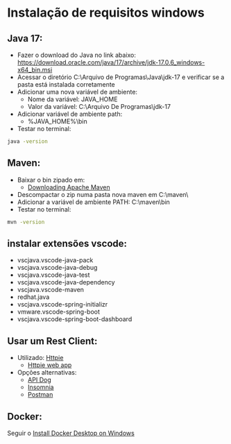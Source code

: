 # Instalação de requisitos windows

## Java 17:

- Fazer o download do Java no link abaixo: https://download.oracle.com/java/17/archive/jdk-17.0.6_windows-x64_bin.msi
- Acessar o diretório C:\Arquivo de Programas\Java\jdk-17 e verificar se a pasta está instalada corretamente
- Adicionar uma nova variável de ambiente:
  - Nome da variável: JAVA_HOME
  - Valor da variável: C:\Arquivo De Programas\jdk-17
- Adicionar variável de ambiente path:
  - %JAVA_HOME%\bin
- Testar no terminal:

```bash
java -version
```

## Maven:

- Baixar o bin zipado em:
  - [Downloading Apache Maven](https://maven.apache.org/download.cgi)
- Descompactar o zip numa pasta nova maven em C:\maven\
- Adicionar a variável de ambiente PATH: C:\maven\bin
- Testar no terminal:

```bash
mvn -version
```

## instalar extensões vscode:

- vscjava.vscode-java-pack
- vscjava.vscode-java-debug
- vscjava.vscode-java-test
- vscjava.vscode-java-dependency
- vscjava.vscode-maven
- redhat.java
- vscjava.vscode-spring-initializr
- vmware.vscode-spring-boot
- vscjava.vscode-spring-boot-dashboard

## Usar um Rest Client:

- Utilizado: [Httpie](https://httpie.io/desktop)
  - [Httpie web app](https://httpie.io/app)
- Opções alternativas:
  - [API Dog](https://apidog.com/download/)
  - [Insomnia](https://insomnia.rest/download)
  - [Postman](https://www.postman.com/downloads/)

## Docker:

Seguir o [Install Docker Desktop on Windows](https://docs.docker.com/docker-for-windows/install/)
